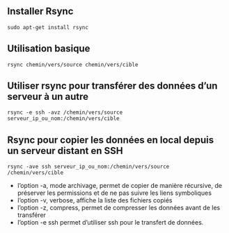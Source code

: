 Installer Rsync
---------------
```
sudo apt-get install rsync
```

Utilisation basique
-------------------

```
rsync chemin/vers/source chemin/vers/cible
```

Utiliser rsync pour transférer des données d’un serveur à un autre
------------------------------------------------------------------
```
rsync -e ssh -avz /chemin/vers/source serveur_ip_ou_nom:/chemin/vers/cible
```

Rsync pour copier les données en local depuis un serveur distant en SSH
-----------------------------------------------------------------------
```
rsync -ave ssh serveur_ip_ou_nom:/chemin/vers/source /chemin/vers/cible
```
- l’option -a, mode archivage, permet de copier de manière récursive, de préserver les permissions et de ne pas suivre les liens symboliques
- l’option -v, verbose, affiche la liste des fichiers copiés
- l’option -z, compress, permet de compresser les données avant de les transférer
- l’option -e ssh permet d’utiliser ssh pour le transfert de données.
